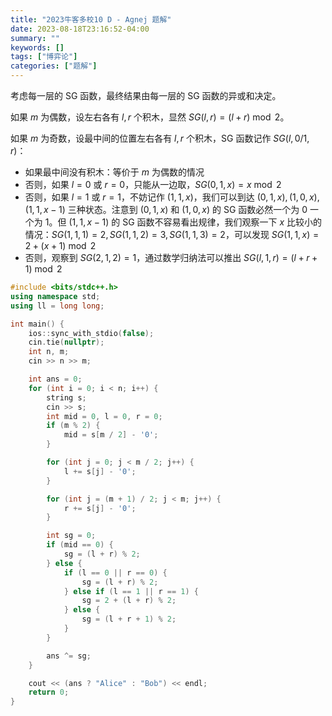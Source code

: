 ```yaml
---
title: "2023牛客多校10 D - Agnej 题解"
date: 2023-08-18T23:16:52-04:00
summary: ""
keywords: []
tags: ["博弈论"]
categories: ["题解"]
---
```



考虑每一层的 SG 函数，最终结果由每一层的 SG 函数的异或和决定。

如果 $m$ 为偶数，设左右各有 $l, r$ 个积木，显然 $SG(l, r) = (l + r) \bmod 2$。

如果 $m$ 为奇数，设最中间的位置左右各有 $l, r$ 个积木，SG 函数记作 $SG(l, 0/1, r)$：
- 如果最中间没有积木：等价于 $m$ 为偶数的情况
- 否则，如果 $l = 0$ 或 $r = 0$，只能从一边取，$SG(0, 1, x) = x \bmod 2$
- 否则，如果 $l = 1$ 或 $r = 1$，不妨记作 $(1, 1, x)$，我们可以到达 $(0, 1, x), (1, 0, x), (1, 1, x - 1)$ 三种状态。注意到 $(0, 1, x)$ 和 $(1, 0, x)$ 的 SG 函数必然一个为 $0$ 一个为 $1$。但 $(1, 1, x - 1)$ 的 SG 函数不容易看出规律，我们观察一下 $x$ 比较小的情况：$SG(1, 1, 1) = 2, SG(1, 1, 2) = 3, SG(1, 1, 3) = 2$，可以发现 $SG(1, 1, x) = 2 + (x + 1) \bmod 2$
- 否则，观察到 $SG(2, 1, 2) = 1$，通过数学归纳法可以推出 $SG(l, 1, r) = (l + r + 1) \bmod 2$

```cpp {1-3}
#include <bits/stdc++.h>
using namespace std;
using ll = long long;

int main() {
    ios::sync_with_stdio(false);
    cin.tie(nullptr);
    int n, m;
    cin >> n >> m;

    int ans = 0;
    for (int i = 0; i < n; i++) {
        string s;
        cin >> s;
        int mid = 0, l = 0, r = 0;
        if (m % 2) {
            mid = s[m / 2] - '0';
        }

        for (int j = 0; j < m / 2; j++) {
            l += s[j] - '0';
        }

        for (int j = (m + 1) / 2; j < m; j++) {
            r += s[j] - '0';
        }

        int sg = 0;
        if (mid == 0) {
            sg = (l + r) % 2;
        } else {
            if (l == 0 || r == 0) {
                sg = (l + r) % 2;
            } else if (l == 1 || r == 1) {
                sg = 2 + (l + r) % 2;
            } else {
                sg = (l + r + 1) % 2;
            }
        }

        ans ^= sg;
    }

    cout << (ans ? "Alice" : "Bob") << endl;
    return 0;
}
```
